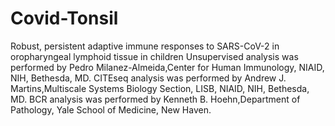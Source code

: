# Covid-Tonsil
Robust, persistent adaptive immune responses to SARS-CoV-2 in oropharyngeal lymphoid tissue in children
Unsupervised analysis was performed by Pedro Milanez-Almeida,Center for Human Immunology, NIAID, NIH, Bethesda, MD.
CITEseq analysis was performed by Andrew J. Martins,Multiscale Systems Biology Section, LISB, NIAID, NIH, Bethesda, MD.
BCR analysis was performed by Kenneth B. Hoehn,Department of Pathology, Yale School of Medicine, New Haven.


